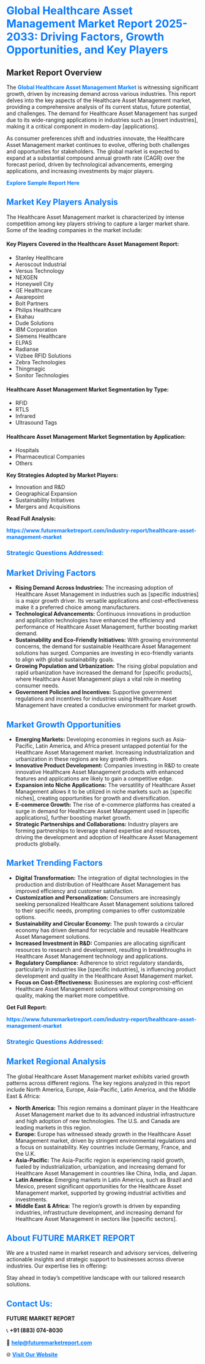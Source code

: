 <h1 style="color: #007BFF;">Global Healthcare Asset Management Market Report 2025-2033: Driving Factors, Growth Opportunities, and Key Players</h1>

<section id="overview">
<h2>Market Report Overview</h2>
<p>The <a href="https://www.futuremarketreport.com/industry-report/healthcare-asset-management-market" style="color: #007BFF; text-decoration: none;"><strong>Global Healthcare Asset Management Market</strong></a> is witnessing significant growth, driven by increasing demand across various industries. This report delves into the key aspects of the Healthcare Asset Management market, providing a comprehensive analysis of its current status, future potential, and challenges. The demand for Healthcare Asset Management has surged due to its wide-ranging applications in industries such as [insert industries], making it a critical component in modern-day [applications].</p>
<p>As consumer preferences shift and industries innovate, the Healthcare Asset Management market continues to evolve, offering both challenges and opportunities for stakeholders. The global market is expected to expand at a substantial compound annual growth rate (CAGR) over the forecast period, driven by technological advancements, emerging applications, and increasing investments by major players.</p>
</section>

<section id="overview">
<p><a href="https://www.futuremarketreport.com/request-sample/reportId=99554" style="color: #007BFF; text-decoration: none;"><strong>Explore Sample Report Here</strong></a></p>
</section>

<section id="key-players">
<h2 style="color: #007BFF;">Market Key Players Analysis</h2>
<p>The Healthcare Asset Management market is characterized by intense competition among key players striving to capture a larger market share. Some of the leading companies in the market include:</p>
<h4>Key Players Covered in the Healthcare Asset Management Report:</h4>
<ul><li>Stanley Healthcare</li><li>Aeroscout Industrial</li><li>Versus Technology</li><li>NEXGEN</li><li>Honeywell City</li><li>GE Healthcare</li><li>Awarepoint</li><li>Bolt Partners</li><li>Philips Healthcare</li><li>Ekahau</li><li>Dude Solutions</li><li>IBM Corporation</li><li>Siemens Healthcare</li><li>ELPAS</li><li>Radianse</li><li>Vizbee RFID Solutions</li><li>Zebra Technologies</li><li>Thingmagic</li><li>Sonitor Technologies</li></ul>
<h4>Healthcare Asset Management Market Segmentation by Type:</h4>
<ul><li>RFID</li><li>RTLS</li><li>Infrared</li><li>Ultrasound Tags</li></ul>

<h4>Healthcare Asset Management Market Segmentation by Application:</h4>
<ul><li>Hospitals</li><li>Pharmaceutical Companies</li><li>Others</li></ul>
<p><strong>Key Strategies Adopted by Market Players:</strong></p>
<ul>
<li>Innovation and R&D</li>
<li>Geographical Expansion</li>
<li>Sustainability Initiatives</li>
<li>Mergers and Acquisitions</li>
</ul>
</section>

<section>
<p><strong>Read Full Analysis: </strong></p><a href="https://www.futuremarketreport.com/industry-report/healthcare-asset-management-market" style="color: #007BFF; text-decoration: none;"><strong>https://www.futuremarketreport.com/industry-report/healthcare-asset-management-market</strong></a>
<h3 style="color: #007BFF;">Strategic Questions Addressed:</h3>
</section>

<section id="driving-factors">
<h2 style="color: #007BFF;">Market Driving Factors</h2>
<ul>
<li><strong>Rising Demand Across Industries:</strong> The increasing adoption of Healthcare Asset Management in industries such as [specific industries] is a major growth driver. Its versatile applications and cost-effectiveness make it a preferred choice among manufacturers.</li>
<li><strong>Technological Advancements:</strong> Continuous innovations in production and application technologies have enhanced the efficiency and performance of Healthcare Asset Management, further boosting market demand.</li>
<li><strong>Sustainability and Eco-Friendly Initiatives:</strong> With growing environmental concerns, the demand for sustainable Healthcare Asset Management solutions has surged. Companies are investing in eco-friendly variants to align with global sustainability goals.</li>
<li><strong>Growing Population and Urbanization:</strong> The rising global population and rapid urbanization have increased the demand for [specific products], where Healthcare Asset Management plays a vital role in meeting consumer needs.</li>
<li><strong>Government Policies and Incentives:</strong> Supportive government regulations and incentives for industries using Healthcare Asset Management have created a conducive environment for market growth.</li>
</ul>
</section>

<section id="growth-opportunities">
<h2 style="color: #007BFF;">Market Growth Opportunities</h2>
<ul>
<li><strong>Emerging Markets:</strong> Developing economies in regions such as Asia-Pacific, Latin America, and Africa present untapped potential for the Healthcare Asset Management market. Increasing industrialization and urbanization in these regions are key growth drivers.</li>
<li><strong>Innovative Product Development:</strong> Companies investing in R&D to create innovative Healthcare Asset Management products with enhanced features and applications are likely to gain a competitive edge.</li>
<li><strong>Expansion into Niche Applications:</strong> The versatility of Healthcare Asset Management allows it to be utilized in niche markets such as [specific niches], creating opportunities for growth and diversification.</li>
<li><strong>E-commerce Growth:</strong> The rise of e-commerce platforms has created a surge in demand for Healthcare Asset Management used in [specific applications], further boosting market growth.</li>
<li><strong>Strategic Partnerships and Collaborations:</strong> Industry players are forming partnerships to leverage shared expertise and resources, driving the development and adoption of Healthcare Asset Management products globally.</li>
</ul>
</section>

<section id="trending-factors">
<h2 style="color: #007BFF;">Market Trending Factors</h2>
<ul>
<li><strong>Digital Transformation:</strong> The integration of digital technologies in the production and distribution of Healthcare Asset Management has improved efficiency and customer satisfaction.</li>
<li><strong>Customization and Personalization:</strong> Consumers are increasingly seeking personalized Healthcare Asset Management solutions tailored to their specific needs, prompting companies to offer customizable options.</li>
<li><strong>Sustainability and Circular Economy:</strong> The push towards a circular economy has driven demand for recyclable and reusable Healthcare Asset Management solutions.</li>
<li><strong>Increased Investment in R&D:</strong> Companies are allocating significant resources to research and development, resulting in breakthroughs in Healthcare Asset Management technology and applications.</li>
<li><strong>Regulatory Compliance:</strong> Adherence to strict regulatory standards, particularly in industries like [specific industries], is influencing product development and quality in the Healthcare Asset Management market.</li>
<li><strong>Focus on Cost-Effectiveness:</strong> Businesses are exploring cost-efficient Healthcare Asset Management solutions without compromising on quality, making the market more competitive.</li>
</ul>
</section>

<section>
<p><strong>Get Full Report: </strong></p><a href="https://www.futuremarketreport.com/industry-report/healthcare-asset-management-market" style="color: #007BFF; text-decoration: none;"><strong>https://www.futuremarketreport.com/industry-report/healthcare-asset-management-market</strong></a>
<h3 style="color: #007BFF;">Strategic Questions Addressed:</h3>
</section>


<section id="regional-analysis">
<h2 style="color: #007BFF;">Market Regional Analysis</h2>
<p>The global Healthcare Asset Management market exhibits varied growth patterns across different regions. The key regions analyzed in this report include North America, Europe, Asia-Pacific, Latin America, and the Middle East & Africa:</p>
<ul>
<li><strong>North America:</strong> This region remains a dominant player in the Healthcare Asset Management market due to its advanced industrial infrastructure and high adoption of new technologies. The U.S. and Canada are leading markets in this region.</li>
<li><strong>Europe:</strong> Europe has witnessed steady growth in the Healthcare Asset Management market, driven by stringent environmental regulations and a focus on sustainability. Key countries include Germany, France, and the U.K.</li>
<li><strong>Asia-Pacific:</strong> The Asia-Pacific region is experiencing rapid growth, fueled by industrialization, urbanization, and increasing demand for Healthcare Asset Management in countries like China, India, and Japan.</li>
<li><strong>Latin America:</strong> Emerging markets in Latin America, such as Brazil and Mexico, present significant opportunities for the Healthcare Asset Management market, supported by growing industrial activities and investments.</li>
<li><strong>Middle East & Africa:</strong> The region’s growth is driven by expanding industries, infrastructure development, and increasing demand for Healthcare Asset Management in sectors like [specific sectors].</li>
</ul>
</section>

<footer>
<h2 style="color: #007BFF;">About FUTURE MARKET REPORT</h2>
<p>We are a trusted name in market research and advisory services, delivering actionable insights and strategic support to businesses across diverse industries. Our expertise lies in offering:</p>

<p>Stay ahead in today’s competitive landscape with our tailored research solutions.</p>

<h2 style="color: #007BFF;">Contact Us:</h2>
<p><strong>FUTURE MARKET REPORT</strong></p>
<p>📞 <strong>+91 (883) 074-8030</strong></p>
<p>📧 <strong><a href="mailto:help@futuremarketreport.com" style="color: #007BFF;">help@futuremarketreport.com</a></strong></p>
<p>🌐 <strong><a href="https://www.futuremarketreport.com/" style="color: #007BFF;">Visit Our Website</a></strong></p>
</footer>